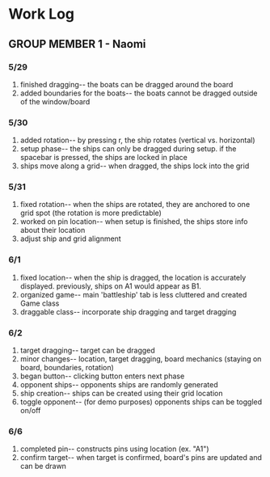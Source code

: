# Work Log

## GROUP MEMBER 1 - Naomi

### 5/29

1. finished dragging-- the boats can be dragged around the board
2. added boundaries for the boats-- the boats cannot be dragged outside of the window/board

### 5/30

1. added rotation-- by pressing r, the ship rotates (vertical vs. horizontal)
2. setup phase-- the ships can only be dragged during setup. if the spacebar is pressed, the ships are locked in place
3. ships move along a grid-- when dragged, the ships lock into the grid

### 5/31
1. fixed rotation-- when the ships are rotated, they are anchored to one grid spot (the rotation is more predictable)
2. worked on pin location-- when setup is finished, the ships store info about their location
3. adjust ship and grid alignment

### 6/1
1. fixed location-- when the ship is dragged, the location is accurately displayed. previously, ships on A1 would appear as B1.
2. organized game-- main 'battleship' tab is less cluttered and created Game class
3. draggable class-- incorporate ship dragging and target dragging

### 6/2
1. target dragging-- target can be dragged
2. minor changes-- location, target dragging, board mechanics (staying on board, boundaries, rotation)
3. began button-- clicking button enters next phase
4. opponent ships-- opponents ships are randomly generated
5. ship creation-- ships can be created using their grid location
6. toggle opponent-- (for demo purposes) opponents ships can be toggled on/off

### 6/6
1. completed pin-- constructs pins using location (ex. "A1")
2. confirm target-- when target is confirmed, board's pins are updated and can be drawn
